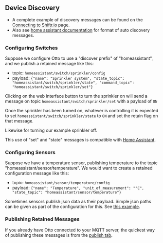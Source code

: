 ## Device Discovery

* A complete example of discovery messages can be found on the [Connecting to Shiftr.io](/docs/shiftr/) page.
* Also see [home assistant documentation](https://www.home-assistant.io/docs/mqtt/discovery/) for format of auto discovery messages.

### Configuring Switches

Suppose we configure Otto to use a "discover prefix" of "homeassistant", and we publish a retained message like this:

* topic: `homeassistant/switch/sprinkler/config`
* payload: `{"name": "Sprinkler system", "state_topic": "homeassistant/switch/sprinkler/state", "command_topic": "homeassistant/switch/sprinkler/set"}`

Clicking on the web interface button to turn the sprinkler on will send a message on topic `homeassistant/switch/sprinkler/set` with a payload of `ON`

Once the sprinkler has been turned on, whatever is controlling it is expected to set `homeassistant/switch/sprinkler/state` to `ON` and set the retain flag on that message.

Likewise for turning our example sprinkler off.

This use of "set" and "state" messages is compatible with [Home Assistant](https://www.home-assistant.io/components/switch.mqtt/).

### Configuring Sensors

Suppose we have a temperature sensor, publishing temperature to the topic "homeassistant/sensor/temperature". We would want to create a retained configuration message like this:

* topic: `homeassistant/sensor/temperature/config`
* payload: `{"name": "Temperature", "unit_of_measurement": "°C", "state_topic": "homeassistant/sensor/temperature"}`

Sometimes sensors publish json data as their payload. Simple json paths can be given as part of the configuration for this. See [this example](https://github.com/douglas-gibbons/otto/wiki/pow2).

### Publishing Retained Messages

If you already have Otto connected to your MQTT server, the quickest way of publishing these messages is from the [publish tab](/publish).
